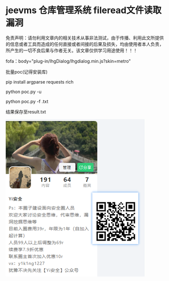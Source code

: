 # jeevms 仓库管理系统 fileread文件读取漏洞

免责声明：请勿利用文章内的相关技术从事非法测试，由于传播、利用此文所提供的信息或者工具而造成的任何直接或者间接的后果及损失，均由使用者本人负责，所产生的一切不良后果与作者无关。该文章仅供学习用途使用！！！

fofa：body="plug-in/lhgDialog/lhgdialog.min.js?skin=metro"

批量poc(记得安装库)

pip install argparse requests rich 





python poc.py -u 

python poc.py -f  .txt

结果保存至result.txt

![Snipaste_2024-04-07_21-14-08](assets/Snipaste_2024-04-07_21-14-08.png)
